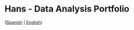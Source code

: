 # Hans - Data Analysis Portfolio 
([Spanish](https://github.com/HansAllTech/Hans_Data_Analysis_Portfolio/blob/main/Proyectos.md#tabla-de-contenido-es--en) | [English](https://github.com/HansAllTech/Hans_Data_Analysis_Portfolio/blob/main/Projects.md#table-of-content-es--en))   
                             
                                                                                                                                                   
                                         
                                                            
                              
                    
                       
     
    
         
     
   
 
 
 
